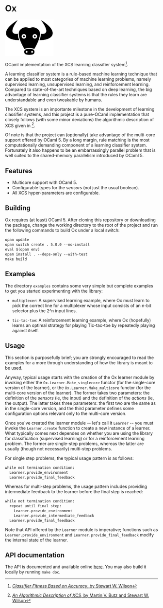 Ox
==

![Ox logo](logo/ox_logo.png?raw=true "Ox logo")

OCaml implementation of the XCS learning classifier system[^1].

A learning classifier system is a rule-based machine learning technique that
can be applied to most categories of machine learning problems, namely
supervised learning, unsupervised learning, and reinforcement learning.
Compared to state-of-the-art techniques based on deep learning, the big
advantage of learning classifier systems is that the rules they learn are
understandable and even tweakable by humans.

The XCS system is an importante milestone in the development of learning
classifier systems, and this project is a pure-OCaml implementation that
closely follows (with some minor deviations) the algorithmic description
of XCS given in [^2].

Of note is that the project can (optionally) take advantage of the multi-core
support offered by OCaml 5. By a long margin, rule matching is the most
computationally demanding component of a learning classifier system.
Fortunately it also happens to be an embarrassingly parallel problem that is
well suited to the shared-memory parallelism introduced by OCaml 5.

Features
--------

 * Multicore support with OCaml 5.
 * Configurable types for the *sensors* (not just the usual boolean).
 * All XCS hyper-parameters are configurable.

Building
--------

Ox requires (at least) OCaml 5. After cloning this repository or downloading
the package, change the working directory to the root of the project and run
the following commands to build Ox under a local switch:

```
opam update
opam switch create . 5.0.0 --no-install
eval $(opam env)
opam install . --deps-only --with-test
make build
```

Examples
--------

The directory `examples` contains some very simple but complete examples to get
you started experimenting with the library:

 * `multiplexer`: A supervised learning example, where Ox must learn to pick
   the correct line for a multiplexer whose input consists of an n-bit selector plus
   the 2^n input lines.

 * `tic-tac-toe`: A reinforcement learning example, where Ox (hopefully) learns
   an optimal strategy for playing Tic-tac-toe by repeatedly playing against itself.

Usage
-----

This section is purposefully brief; you are strongly encouraged to read the
examples for a more through understanding of how the library is meant to be
used.

Anyway, typical usage starts with the creation of the Ox learner module by
invoking either the `Ox.Learner.Make_singlecore` functor (for the single-core
version of the learner), or the `Ox.Learner.Make_multicore` functor (for the
multi-core version of the learner). The former takes two parameters:
the definition of the *sensors* (ie, the input) and the definition of the
*actions* (ie, the output). The latter takes three parameters: the first two
are the same as in the single-core version, and the third parameter defines
some configuration options relevant only to the multi-core version.

Once you've created the learner module -- let's call it `Learner` -- you
must invoke the `Learner.create` function to create a new instance of a
learner. What typically comes next dependes on whether you are using the
library for classification (supervised learning) or for a reinforcement
learning problem. The former are single-step problems, whereas the latter
are usually (though not necessarily) multi-step problems.

For single step problems, the typical usage pattern is as follows:

```
while not termination condition:
  Learner.provide_environment
  Learner.provide_final_feedback
```

Whereas for multi-step problems, the usage pattern includes providing
intermediate feedback to the learner before the final step is reached:

```
while not termination condition:
  repeat until final step:
    Learner.provide_environment
    Learner.provide_intermediate_feedback
  Learner.provide_final_feedback
```

Note that API offered by the `Learner` module is imperative; functions
such as `Learner.provide_environment` and `Learner.provide_final_feedback`
modify the internal state of the learner.

API documentation
-----------------

The API is documented and available online [here](https://darioteixeira.github.io/ox/apidoc/index.html).
You may also build it locally by running `make doc`.

[^1]: [*Classifier Fitness Based on Accuracy*, by Stewart W. Wilson](https://doi.org/10.1162/evco.1995.3.2.149)
[^2]: [*An Algorithmic Description of XCS*, by Martin V. Butz and Stewart W. Wilson](https://dx.doi.org/10.1007/s005000100111)
